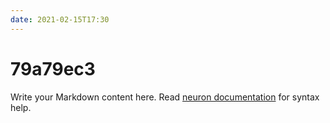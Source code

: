 ```yaml
---
date: 2021-02-15T17:30
---
```


# 79a79ec3

Write your Markdown content here. Read [neuron documentation](https://neuron.zettel.page/2011404.html) for syntax help.

